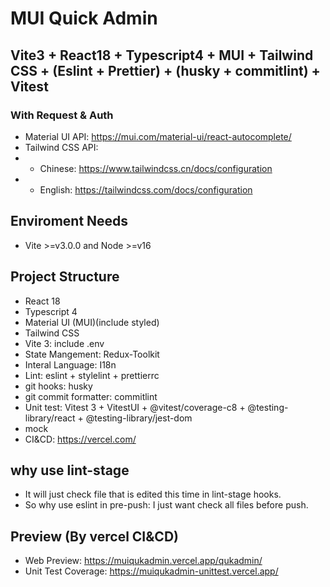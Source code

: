 # MUI Quick Admin

## Vite3 + React18 + Typescript4 + MUI + Tailwind CSS + (Eslint + Prettier) + (husky + commitlint) + Vitest
### With Request & Auth

* Material UI API: https://mui.com/material-ui/react-autocomplete/
* Tailwind CSS API:
* * Chinese: https://www.tailwindcss.cn/docs/configuration
* * English: https://tailwindcss.com/docs/configuration

## Enviroment Needs

* Vite >=v3.0.0 and Node >=v16

## Project Structure

* React 18
* Typescript 4
* Material UI (MUI)(include styled)
* Tailwind CSS
* Vite 3: include .env
* State Mangement: Redux-Toolkit
* Interal Language: I18n
* Lint: eslint + stylelint + prettierrc
* git hooks: husky
* git commit formatter: commitlint
* Unit test: Vitest 3 + VitestUI + @vitest/coverage-c8 + @testing-library/react + @testing-library/jest-dom
* mock
* CI&CD: https://vercel.com/


## why use lint-stage
* It will just check file that is edited this time in lint-stage hooks.
* So why use eslint in pre-push: I just want check all files before push.

## Preview (By vercel CI&CD)
* Web Preview: https://muiqukadmin.vercel.app/qukadmin/
* Unit Test Coverage: https://muiqukadmin-unittest.vercel.app/
